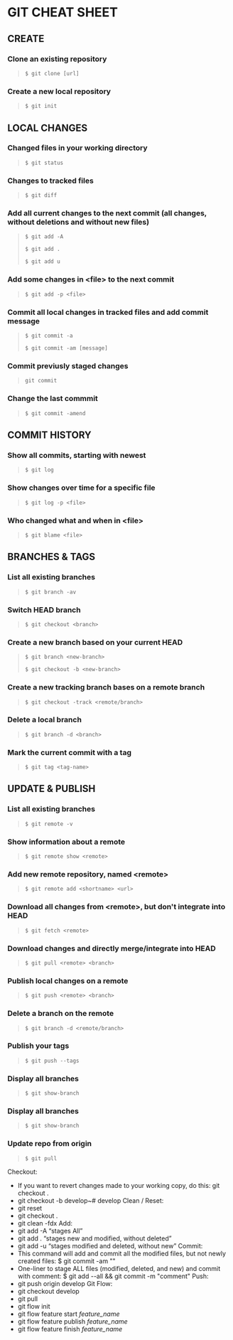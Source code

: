 # GIT CHEAT SHEET

## CREATE

### Clone an existing repository

> `$ git clone [url]`

### Create a new local repository

> `$ git init`

## LOCAL CHANGES

### Changed files in your working directory

> `$ git status`

### Changes to tracked files

> `$ git diff`

### Add all current changes to the next commit (all changes, without deletions and without new files)

> `$ git add -A`
>
> `$ git add .`
>
> `$ git add u`

### Add some changes in \<file> to the next commit

> `$ git add -p <file>`

### Commit all local changes in tracked files and add commit message

> `$ git commit -a`
> 
> `$ git commit -am [message]`

### Commit previusly staged changes

> `git commit`

### Change the last commmit

> `$ git commit -amend`

## COMMIT HISTORY

### Show all commits, starting with newest

> `$ git log`

### Show changes over time for a specific file

> `$ git log -p <file>`

### Who changed what and when in \<file>

> `$ git blame <file>`

## BRANCHES & TAGS

### List all existing branches

> `$ git branch -av`

### Switch HEAD branch

> `$ git checkout <branch>`

### Create a new branch based on your current HEAD

> `$ git branch <new-branch>`
>
> `$ git checkout -b <new-branch>`

### Create a new tracking branch bases on a remote branch

> `$ git checkout -track <remote/branch>`

### Delete a local branch

> `$ git branch -d <branch>`

### Mark the current commit with a tag

> `$ git tag <tag-name>`

## UPDATE & PUBLISH

### List all existing branches

> `$ git remote -v`

### Show information about a remote

> `$ git remote show <remote>`

### Add new remote repository, named \<remote>

> `$ git remote add <shortname> <url>`

### Download all changes from \<remote>, but don't integrate into HEAD

> `$ git fetch <remote>`

### Download changes and directly merge/integrate into HEAD

> `$ git pull <remote> <branch>`

### Publish local changes on a remote

> `$ git push <remote> <branch>`

### Delete a branch on the remote

> `$ git branch -d <remote/branch>`

### Publish your tags

> `$ git push --tags`









### Display all branches
> `$ git show-branch`

### Display all branches
> `$ git show-branch`

### Update repo from origin
> `$ git pull`

Checkout:
* If you want to revert changes made to your working copy, do this: git checkout .
* git checkout -b develop~# develop
Clean / Reset:
* git reset
* git checkout .
* git clean -fdx 
Add:
* git add -A “stages All”
* git add . “stages new and modified, without deleted”
* git add -u “stages modified and deleted, without new”
Commit:
* This command will add and commit all the modified files, but not newly created files: $ git commit -am  "<commit message>"
* One-liner to stage ALL files (modified, deleted, and new) and commit with comment: $ git add --all && git commit -m "comment"
Push:
* git push origin develop
Git Flow:
* git checkout develop
* git pull
* git flow init
* git flow feature start *feature_name*
* git flow feature publish *feature_name*
* git flow feature finish *feature_name*
